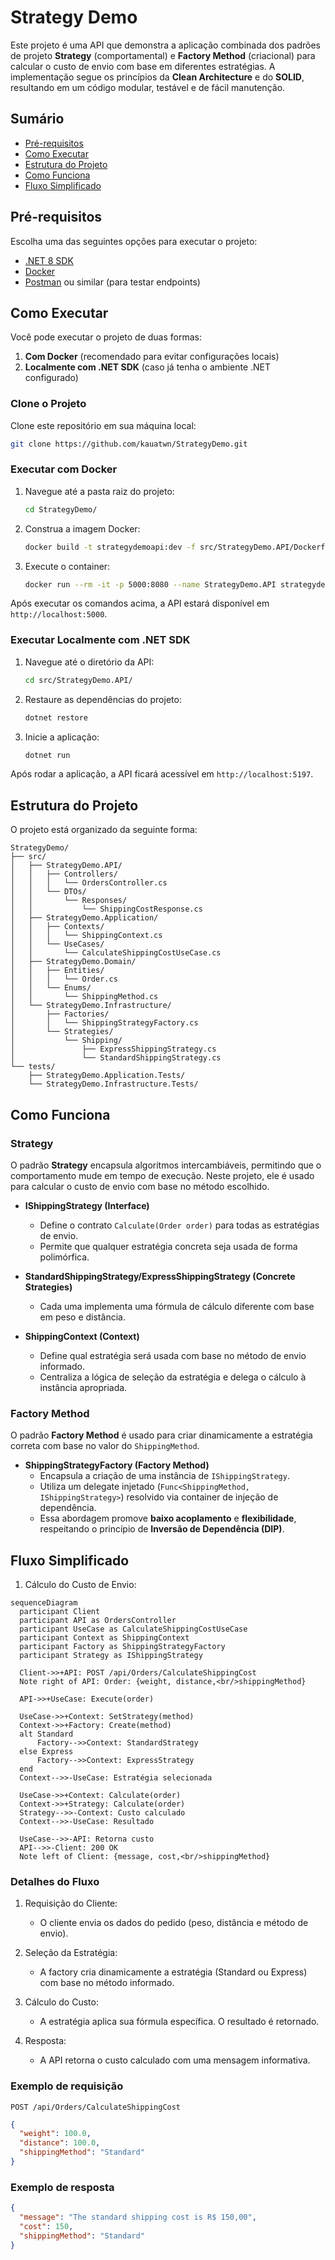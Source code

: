 # Strategy Demo

Este projeto é uma API que demonstra a aplicação combinada dos padrões de projeto **Strategy** (comportamental) e **Factory Method** (criacional) para calcular o custo de envio com base em diferentes estratégias. A implementação segue os princípios da **Clean Architecture** e do **SOLID**, resultando em um código modular, testável e de fácil manutenção.

## Sumário

- [Pré-requisitos](#pré-requisitos)
- [Como Executar](#como-executar)
- [Estrutura do Projeto](#estrutura-do-projeto)
- [Como Funciona](#como-funciona)
- [Fluxo Simplificado](#fluxo-simplificado)

## Pré-requisitos

Escolha uma das seguintes opções para executar o projeto:

- [.NET 8 SDK](https://dotnet.microsoft.com/download)
- [Docker](https://www.docker.com/)
- [Postman](https://www.postman.com/) ou similar (para testar endpoints)

## Como Executar

Você pode executar o projeto de duas formas:

1. **Com Docker** (recomendado para evitar configurações locais)
2. **Localmente com .NET SDK** (caso já tenha o ambiente .NET configurado)

### Clone o Projeto

Clone este repositório em sua máquina local:

```bash
git clone https://github.com/kauatwn/StrategyDemo.git
```

### Executar com Docker

1. Navegue até a pasta raiz do projeto:

    ```bash
    cd StrategyDemo/
    ```

2. Construa a imagem Docker:

    ```bash
    docker build -t strategydemoapi:dev -f src/StrategyDemo.API/Dockerfile .
    ```

3. Execute o container:

    ```bash
    docker run --rm -it -p 5000:8080 --name StrategyDemo.API strategydemoapi:dev
    ```

Após executar os comandos acima, a API estará disponível em `http://localhost:5000`.

### Executar Localmente com .NET SDK

1. Navegue até o diretório da API:

    ```bash
    cd src/StrategyDemo.API/
    ```

2. Restaure as dependências do projeto:

    ```bash
    dotnet restore
    ```

3. Inicie a aplicação:

    ```bash
    dotnet run
    ```

Após rodar a aplicação, a API ficará acessível em `http://localhost:5197`.

## Estrutura do Projeto

O projeto está organizado da seguinte forma:

```plaintext
StrategyDemo/
├── src/
│   ├── StrategyDemo.API/
│   │   ├── Controllers/
│   │   │   └── OrdersController.cs
│   │   └── DTOs/
│   │       └── Responses/
│   │           └── ShippingCostResponse.cs
│   ├── StrategyDemo.Application/
│   │   ├── Contexts/
│   │   │   └── ShippingContext.cs
│   │   └── UseCases/
│   │       └── CalculateShippingCostUseCase.cs
│   ├── StrategyDemo.Domain/
│   │   ├── Entities/
│   │   │   └── Order.cs
│   │   └── Enums/
│   │       └── ShippingMethod.cs
│   └── StrategyDemo.Infrastructure/
│       ├── Factories/
│       │   └── ShippingStrategyFactory.cs
│       └── Strategies/
│           └── Shipping/
│               ├── ExpressShippingStrategy.cs
│               └── StandardShippingStrategy.cs
└── tests/
    ├── StrategyDemo.Application.Tests/
    └── StrategyDemo.Infrastructure.Tests/
```

## Como Funciona

### Strategy

O padrão **Strategy** encapsula algoritmos intercambiáveis, permitindo que o comportamento mude em tempo de execução. Neste projeto, ele é usado para calcular o custo de envio com base no método escolhido.

- **IShippingStrategy (Interface)**
  - Define o contrato `Calculate(Order order)` para todas as estratégias de envio.
  - Permite que qualquer estratégia concreta seja usada de forma polimórfica.

- **StandardShippingStrategy/ExpressShippingStrategy (Concrete Strategies)**
  - Cada uma implementa uma fórmula de cálculo diferente com base em peso e distância.

- **ShippingContext (Context)**
  - Define qual estratégia será usada com base no método de envio informado.
  - Centraliza a lógica de seleção da estratégia e delega o cálculo à instância apropriada.

### Factory Method

O padrão **Factory Method** é usado para criar dinamicamente a estratégia correta com base no valor do `ShippingMethod`.

- **ShippingStrategyFactory (Factory Method)**
  - Encapsula a criação de uma instância de `IShippingStrategy`.
  - Utiliza um delegate injetado (`Func<ShippingMethod, IShippingStrategy>`) resolvido via container de injeção de dependência.
  - Essa abordagem promove **baixo acoplamento** e **flexibilidade**, respeitando o princípio de **Inversão de Dependência (DIP)**.

## Fluxo Simplificado

1. Cálculo do Custo de Envio:

  ```mermaid
  sequenceDiagram
    participant Client
    participant API as OrdersController
    participant UseCase as CalculateShippingCostUseCase
    participant Context as ShippingContext
    participant Factory as ShippingStrategyFactory
    participant Strategy as IShippingStrategy

    Client->>+API: POST /api/Orders/CalculateShippingCost
    Note right of API: Order: {weight, distance,<br/>shippingMethod}
    
    API->>+UseCase: Execute(order)
    
    UseCase->>+Context: SetStrategy(method)
    Context->>+Factory: Create(method)
    alt Standard
        Factory-->>Context: StandardStrategy
    else Express
        Factory-->>Context: ExpressStrategy
    end
    Context-->>-UseCase: Estratégia selecionada
    
    UseCase->>+Context: Calculate(order)
    Context->>+Strategy: Calculate(order)
    Strategy-->>-Context: Custo calculado
    Context-->>-UseCase: Resultado
    
    UseCase-->>-API: Retorna custo
    API-->>-Client: 200 OK
    Note left of Client: {message, cost,<br/>shippingMethod}
  ```

### Detalhes do Fluxo

1. Requisição do Cliente:
    - O cliente envia os dados do pedido (peso, distância e método de envio).

2. Seleção da Estratégia:
    - A factory cria dinamicamente a estratégia (Standard ou Express) com base no método informado.

3. Cálculo do Custo:
    - A estratégia aplica sua fórmula específica. O resultado é retornado.

4. Resposta:
    - A API retorna o custo calculado com uma mensagem informativa.

### Exemplo de requisição

```http
POST /api/Orders/CalculateShippingCost
```

```json
{
  "weight": 100.0,
  "distance": 100.0,
  "shippingMethod": "Standard"
}
```

### Exemplo de resposta

```json
{
  "message": "The standard shipping cost is R$ 150,00",
  "cost": 150,
  "shippingMethod": "Standard"
}
```
